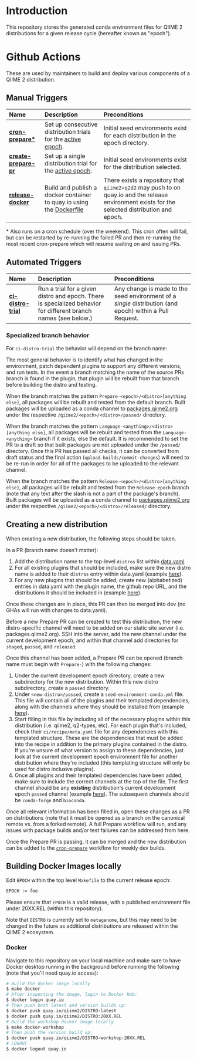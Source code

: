 # Introduction
This repository stores the generated conda environment files for QIIME 2 distributions for a given release cycle (hereafter known as "epoch").


# Github Actions
These are used by maintainers to build and deploy various components of a QIIME 2 distribution.

## Manual Triggers
| **Name** | **Description** | **Preconditions** |
| :--- | :--- | :--- |
| [**cron-prepare\***](https://github.com/qiime2/distributions/actions/workflows/cron-prepare.yaml) | Set up consecutive distribution trials for the [active epoch](https://github.com/qiime2/distributions/blob/dev/data.yaml#L2). | Initial seed environments exist for each distribution in the epoch directory. |
| [**create-prepare-pr**](https://github.com/qiime2/distributions/actions/workflows/create-prepare-pr.yaml) | Set up a single distribution trial for the [active epoch](https://github.com/qiime2/distributions/blob/dev/data.yaml#L2). | Initial seed environments exist for the distribution selected. |
| [**release-docker**](https://github.com/qiime2/distributions/actions/workflows/release-docker.yaml) | Build and publish a docker container to quay.io using the [Dockerfile](https://github.com/qiime2/distributions/blob/dev/Dockerfile)| There exists a repository that `qiime2+q2d2` may push to on quay.io and the release environment exists for the selected distribution and epoch. |

\* Also runs on a cron schedule (over the weekend). This cron often will fail, but can be restarted by re-running the failed PR and then re-running the most recent cron-prepare which will resume waiting on and issuing PRs.

## Automated Triggers
| **Name** | **Description** | **Preconditions** |
| :--- | :--- | :--- |
| [**ci-distro-trial**](https://github.com/qiime2/distributions/actions/workflows/cron-prepare.yaml) | Run a trial for a given distro and epoch. There is specialized behavior for different branch names (see below.) | Any change is made to the seed environment of a *single* distribution (and epoch) within a Pull Request. |

### Specialized branch behavior
For `ci-distro-trial` the behavior will depend on the branch name:

The most general behavior is to identify what has changed in the environment, patch dependent plugins to support any different versions, and run tests. In the event a branch matching the name of the source PRs branch is found in the plugin, that plugin will be rebuilt from that branch before building the distro and testing.

When the branch matches the pattern `Prepare-<epoch>/<distro>[anything else]`,
all packages will be rebuilt and tested from the default branch. Built packages will be uploaded as a conda channel to [packages.qiime2.org](https://packages.qiime2.org/qiime2) under the respective `/qiime2/<epoch>/<distro>/passed/` directory.

When the branch matches the pattern `Language-<anything>/<distro>[anything else]`,
all packages will be rebuilt and tested from the `Language-<anything>` branch if it exists, else the default. It is recommended to set the PR to a draft so that built packages are not uploaded under the `/passed/` directory. Once this PR has passed all checks, it can be converted from draft status and the final action (`upload-builds/commit-changes`) will need to be re-run in order for all of the packages to be uploaded to the relevant channel.

When the branch matches the pattern `Release-<epoch>/<distro>[anything else]`,
all packages will be rebuilt and tested from the `Release-epoch` branch (note that any text after the slash is not a part of the package's branch). Built packages will be uploaded as a conda channel to [packages.qiime2.org](https://packages.qiime2.org/qiime2) under the respective `/qiime2/<epoch>/<distro>/released/` directory.

## Creating a new distribution
When creating a new distribution, the following steps should be taken.

In a PR (branch name doesn't matter):
1. Add the distribution name to the top-level `distros` list within [data.yaml](https://github.com/qiime2/distributions/blob/6b391ec747a9172a460dbbf44650477b19bc277f/data.yaml#L7)
2. For all existing plugins that should be included, make sure the new distro name is added to their `distros` entry within data.yaml (example [here](https://github.com/qiime2/distributions/blob/6b391ec747a9172a460dbbf44650477b19bc277f/data.yaml#L24)).
3. For any new plugins that should be added, create new (alphabetized) entries in data.yaml with the plugin name, the github repo URL, and the distributions it should be included in (example [here](https://github.com/qiime2/distributions/blob/6b391ec747a9172a460dbbf44650477b19bc277f/data.yaml#L10-L12)).

Once these changes are in place, this PR can then be merged into dev (no GHAs will run with changes to data.yaml).

Before a new Prepare PR can be created to test this distribution, the new distro-specific channel will need to be added on our static site server (i.e. packages.qiime2.org). SSH into the server, add the new channel under the current development epoch, and within that channel add directories for `staged`, `passed`, and `released`.

Once this channel has been added, a Prepare PR can be opened (branch name must begin with `Prepare-`) with the following changes:
1. Under the current development epoch directory, create a new subdirectory for the new distribution. Within this new distro subdirectory, create a `passed` directory.
2. Under `<new-distro>/passed`, create a `seed-environment-conda.yml` file. This file will contain all of the plugins and their templated dependencies, along with the channels where they should be installed from (example [here](https://github.com/qiime2/distributions/blob/dev/2024.10/metagenome/passed/seed-environment-conda.yml)).
3. Start filling in this file by including all of the necessary plugins within this distribution (i.e. qiime2, q2-types, etc). For each plugin that's included, check their `ci/recipe/meta.yaml` file for any dependencies with this templated structure. These are the dependencies that must be added into the recipe in addition to the primary plugins contained in the distro. If you're unsure of what version to assign to these dependencies, just look at the current development epoch environment file for another distribution where they're included (this templating structure will only be used for distro inclusive plugins).
4. Once all plugins and their templated dependencies have been added, make sure to include the correct channels at the top of the file. The first channel should be any **existing** distribution's current development epoch `passed` channel (example [here](https://github.com/qiime2/distributions/blob/6b391ec747a9172a460dbbf44650477b19bc277f/2024.10/metagenome/passed/seed-environment-conda.yml#L2)). The subsequent channels should be `conda-forge` and `bioconda`.

Once all relevant information has been filled in, open these changes as a PR on distributions (note that it must be opened as a branch on the canonical remote vs. from a forked remote). A full Prepare workflow will run, and any issues with package builds and/or test failures can be addressed from here.

Once the Prepare PR is passing, it can be merged and the new distribution can be added to the [`cron-prepare`](https://github.com/qiime2/distributions/blob/dev/.github/workflows/cron-prepare.yaml) workflow for weekly dev builds.

## Building Docker Images locally

Edit `EPOCH` within the top level `Makefile` to the current release epoch:

```bash
EPOCH := foo
```

Please ensure that `EPOCH` is a valid release, with a published environment file under 20XX.REL (within this repository).

Note that `DISTRO` is currently set to `metagenome`, but this may need to be changed in the future as additional distributions are released within the QIIME 2 ecosystem.

### Docker

Navigate to this repository on your local machine and make sure to have Docker desktop running in the background before running the following (note that you'll need quay.io access):

```bash
# Build the docker image locally
$ make docker
# After inspecting the image, login to Docker Hub:
$ docker login quay.io
# Then push both latest and version builds up:
$ docker push quay.io/qiime2/DISTRO:latest
$ docker push quay.io/qiime2/DISTRO:20XX.REL
# Build the workshop docker image locally
$ make docker-workshop
# Then push the version build up:
$ docker push quay.io/qiime2/DISTRO-workshop:20XX.REL
# LOGOUT
$ docker logout quay.io
```
